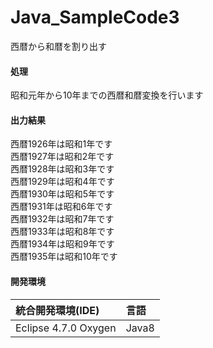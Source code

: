 # Java_SampleCode3
西暦から和暦を割り出す

#### 処理
昭和元年から10年までの西暦和暦変換を行います

#### 出力結果
西暦1926年は昭和1年です  
西暦1927年は昭和2年です  
西暦1928年は昭和3年です  
西暦1929年は昭和4年です  
西暦1930年は昭和5年です  
西暦1931年は昭和6年です  
西暦1932年は昭和7年です  
西暦1933年は昭和8年です  
西暦1934年は昭和9年です  
西暦1935年は昭和10年です

#### 開発環境
| 統合開発環境(IDE)     | 言語       |
|:---------------------|:----------|
| Eclipse 4.7.0 Oxygen | Java8      |
